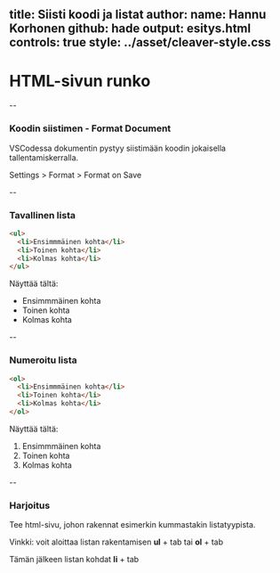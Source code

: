 title: Siisti koodi ja listat
author:
  name: Hannu Korhonen
  github: hade
output: esitys.html
controls: true
style: ../asset/cleaver-style.css
--

# HTML-sivun runko

--

### Koodin siistimen - Format Document

VSCodessa dokumentin pystyy siistimään koodin jokaisella tallentamiskerralla.

Settings > Format > Format on Save

--

### Tavallinen lista

```html
<ul>
  <li>Ensimmmäinen kohta</li>
  <li>Toinen kohta</li>
  <li>Kolmas kohta</li>
</ul>

```

Näyttää tältä:
<ul>
  <li>Ensimmmäinen kohta</li>
  <li>Toinen kohta</li>
  <li>Kolmas kohta</li>
</ul>

--

### Numeroitu lista

```html
<ol>
  <li>Ensimmmäinen kohta</li>
  <li>Toinen kohta</li>
  <li>Kolmas kohta</li>
</ol>
```
Näyttää tältä:
<ol>
  <li>Ensimmmäinen kohta</li>
  <li>Toinen kohta</li>
  <li>Kolmas kohta</li>
</ol>

--

### Harjoitus

Tee html-sivu, johon rakennat esimerkin kummastakin listatyypista. 

Vinkki: voit aloittaa listan rakentamisen **ul** + tab tai **ol** + tab

Tämän jälkeen listan kohdat **li** + tab

